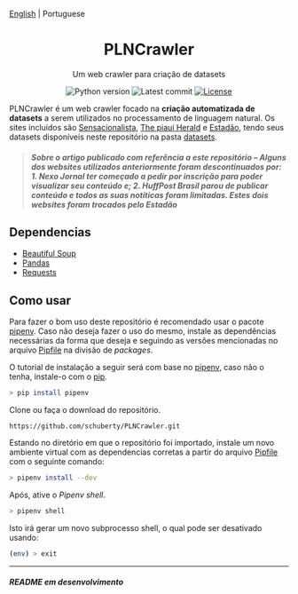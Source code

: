 [English](./README.md) | Portuguese

<h1 align="center">PLNCrawler</h1>

<div align="center">

Um web crawler para criação de datasets

![Python version][python-src]
![Latest commit][commit-src]
[![License][license-src]][license-href]

</div>

PLNCrawler é um web crawler focado na **criação automatizada de datasets** a serem utilizados no processamento de linguagem natural. Os sites incluídos são [Sensacionalista](https://www.sensacionalista.com.br/pais/), [The piauí Herald](https://piaui.folha.uol.com.br/herald/) e [Estadão](https://politica.estadao.com.br/ultimas), tendo seus datasets disponíveis neste repositório na pasta [datasets](datasets/).

> ##### **Sobre o artigo publicado com referência a este repositório** – Alguns dos websites utilizados anteriormente foram descontinuados por: 1. Nexo Jornal ter começado a pedir por inscrição para poder visualizar seu conteúdo e; 2. HuffPost Brasil parou de publicar conteúdo e todos as suas notíticas foram limitadas. Estes dois websites foram trocados pelo Estadão #####

## Dependencias ##

- [Beautiful Soup](https://www.crummy.com/software/BeautifulSoup/)
- [Pandas](https://pandas.pydata.org/)
- [Requests](https://requests.readthedocs.io/en/master/)

## Como usar ##

Para fazer o bom uso deste repositório é recomendado usar o pacote [pipenv](https://pypi.org/project/pipenv/). Caso não deseja fazer o uso do mesmo, instale as dependências necessárias da forma que deseja e seguindo as versões mencionadas no arquivo [Pipfile](Pipfile) na divisão de *packages*.

O tutorial de instalação a seguir será com base no [pipenv](https://pypi.org/project/pipenv/), caso não o tenha, instale-o com o [pip](https://pip.pypa.io/en/stable/installing/).

```sh
> pip install pipenv
```

Clone ou faça o download do repositório.

```url
https://github.com/schuberty/PLNCrawler.git
```

Estando no diretório em que o repositório foi importado, instale um novo ambiente virtual com as dependencias corretas a partir do arquivo [Pipfile](Pipfile) com o seguinte comando:

```sh
> pipenv install --dev
```

Após, ative o *Pipenv shell*.

```sh
> pipenv shell
```

Isto irá gerar um novo subprocesso shell, o qual pode ser desativado usando:

```sh
(env) > exit
```

---
###### **README em desenvolvimento** ######

[python-src]: https://img.shields.io/badge/python-3.9-green.svg
[commit-src]: https://badgen.net/github/last-commit/schuberty/PLNCrawler
[license-src]: https://badgen.net/github/license/schuberty/PLNCrawler
[license-href]: LICENSE.md
